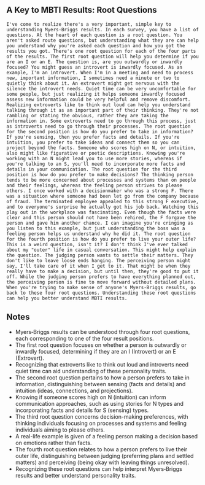 ## A Key to MBTI Results: Root Questions
```
I've come to realize there's a very important, simple key to understanding Myers‑Briggs results. In each survey, you have a list of questions. At the heart of each question is a root question. You aren't asked route questions, but understanding what they are can help you understand why you're asked each question and how you got the results you got. There's one root question for each of the four parts of the results. The first root question will help you determine if you are an I or an E. The question is, are you outwardly or inwardly focused? You might guess an introvert is inwardly focused. As an example, I'm an introvert. When I'm in a meeting and need to process new, important information, I sometimes need a minute or two to quietly think about it. An extrovert might get nervous with the silence the introvert needs. Quiet time can be very uncomfortable for some people, but just realizing it helps someone inwardly focused assess new information could be very helpful and remove discomfort. Realizing extroverts like to think out loud can help you understand talking through it as an important part of their thinking. They're not rambling or stating the obvious, rather they are taking the information in. Some extroverts need to go through this process, just as introverts need to go through their processes. The root question for the second position is how do you prefer to take in information? If you're sensing, then you prefer facts and details. If you're intuition, you prefer to take ideas and connect them so you can project beyond the facts. Someone who scores high on N, or intuition, also might like figurative or poetic descriptions. Knowing you're working with an N might lead you to use more stories, whereas if you're talking to an S, you'll need to incorporate more facts and details in your communication. The root question for the third position is how do you prefer to make decisions? The thinking person tends to be more concerned about processes and systems than on people and their feelings, whereas the feeling person strives to please others. I once worked with a decisionmaker who was a strong F. There was a situation where someone had been let go from the company because of fraud. The terminated employee appealed to this strong F executive, and to everyone's surprise he actually got his job back. Watching this play out in the workplace was fascinating. Even though the facts were clear and this person should not have been rehired, the F forgave the person and gave him another chance. I can imagine you're cringing as you listen to this example, but just understanding the boss was a feeling person helps us understand why he did it. The root question for the fourth position is how do you prefer to live your outer life? This is a weird question, isn't it? I don't think I've ever talked about my "outer" life in casual conversation. This might help explain the question. The judging person wants to settle their matters. They don't like to leave loose ends hanging. The perceiving person might say, I'll take care of it when I get to it. That might be when they really have to make a decision, but until then, they're good to put it off. While the judging person prefers to have everything planned out, the perceiving person is fine to move forward without detailed plans. When you're trying to make sense of anyone's Myers‑Briggs results, go back to these four root questions. Understanding these root questions can help you better understand MBTI results.
```

## Notes
- Myers‑Briggs results can be understood through four root questions, each corresponding to one of the four result positions.
- The first root question focuses on whether a person is outwardly or inwardly focused, determining if they are an I (Introvert) or an E (Extrovert).
- Recognizing that extroverts like to think out loud and introverts need quiet time can aid understanding of these personality traits.
- The second root question pertains to how a person prefers to take in information, distinguishing between sensing (facts and details) and intuition (ideas, connections, and projections).
- Knowing if someone scores high on N (intuition) can inform communication approaches, such as using stories for N types and incorporating facts and details for S (sensing) types.
- The third root question concerns decision-making preferences, with thinking individuals focusing on processes and systems and feeling individuals aiming to please others.
- A real-life example is given of a feeling person making a decision based on emotions rather than facts.
- The fourth root question relates to how a person prefers to live their outer life, distinguishing between judging (preferring plans and settled matters) and perceiving (being okay with leaving things unresolved).
- Recognizing these root questions can help interpret Myers‑Briggs results and better understand personality traits.